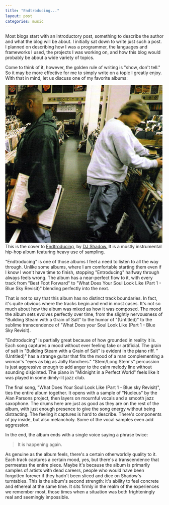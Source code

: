 ```yaml
---
title: "Endtroducing..."
layout: post
categories: music
---
```


Most blogs start with an introductory post, something to describe the author and what the blog will be about.
I initially sat down to write just such a post.
I planned on describing how I was a programmer, the languages and frameworks I used, the projects I was working on, and how this blog would probably be about a wide variety of topics.

Come to think of it, however, the golden rule of writing is "show, don't tell."
So it may be more effective for me to simply write on a topic I greatly enjoy.
With that in mind, let us discuss one of my favorite albums:

<div class="center-box">
<img src="/blog/assets/endtroducing.jpg" class="inset-image">
</div>
<!--more-->
This is the cover to <a href="https://en.wikipedia.org/wiki/Endtroducing.....">Endtroducing</a>, by <a href="https://en.wikipedia.org/wiki/DJ_Shadow">DJ Shadow.</a>
It is a mostly instrumental hip-hop album featuring heavy use of sampling.

"Endtroducing" is one of those albums I feel a need to listen to all the way through.
Unlike some albums, where I am comfortable starting them even if I know I won't have time to finish, stopping "Entroducing" halfway through always feels wrong.
The album has a near-perfect flow to it, with every track from "Best Foot Forward" to "What Does Your Soul Look Like (Part 1 - Blue Sky Revisit)" blending perfectly into the next.

That is not to say that this album has no distinct track boundaries.
In fact, it's quite obvious where the tracks begin and end in most cases.
It's not so much about how the album was mixed as how it was composed.
The mood the album sets evolves perfectly over time, from the slightly nervousness of "Building Steam with a Grain of Salt" to the humor of "(Untitled)" to the sublime transcendence of "What Does your Soul Look Like (Part 1 - Blue Sky Revisit).


"Endtroducing" is partially great because of how grounded in reality it is.
Each song captures a mood without ever feeling fake or artificial.
The grain of salt in "Building Steam with a Grain of Salt" is evident in the piano riff.
"(Untitled)" has a strange guitar that fits the mood of a man complementing a woman's "eyes as big as Jolly Ranchers."
"Stem/Long Stem's" percussion is just aggressive enough to add anger to the calm melody line without sounding disjointed. 
The piano in "Midnight in a Perfect World" feels like it was played in some dimly-lit jazz club.

The final song, "What Does Your Soul Look Like (Part 1 - Blue sky Revisit)", ties the entire album together.
It opens with a sample of "Nucleus" by the Alan Parsons project, then layers on mournful vocals and a smooth jazz saxophone.
The drums here are just as good as they are on the rest of the album, with just enough presence to give the song energy without being distracting.
The feeling it captures is hard to describe.
There's components of joy inside, but also melancholy.
Some of the vocal samples even add aggression.

In the end, the album ends with a single voice saying a phrase twice:

> It is happening again.

As genuine as the album feels, there's a certain otherworldly quality to it.
Each track captures a certain mood, yes, but there's a transcendence that permeates the entire piece.
Maybe it's because the album is primarily samples of artists with dead careers, people who would have been forgotten forever if they hadn't been sliced and dice on Shadow's turntables.
This is the album's second strength: it's ability to feel concrete and ethereal at the same time.
It sits firmly in the realm of the experiences we remember most, those times when a situation was both frighteningly real and seemingly impossible.
